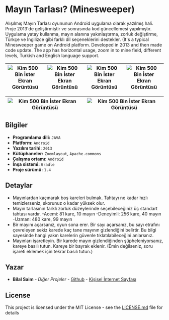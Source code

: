 # Mayın Tarlası? (Minesweeper)

Alışılmış Mayın Tarlası oyununun Android uygulama olarak yazılmış hali. Proje 2013'de geliştirmiştir ve sonrasında kod güncellemesi yapılmıştır. Uygulama yatay kullanma, mayın alanına yakınlaştırma, zorluk değiştirme, Türkçe ve İngilizce gibi farklı dil seçeneklerini destekler. (It's a typical Minesweeper game on Android platform. Developed in 2013 and then made code update. The app has horizontal usage, zoom in to mine field, different levels, Turkish and English language support.

![Kim 500 Bin İster Ekran Görüntüsü](https://bilalsaim.com/projeler/MayinTarlasi1.png)            |  ![Kim 500 Bin İster Ekran Görüntüsü](https://bilalsaim.com/projeler/MayinTarlasi2.png) | ![Kim 500 Bin İster Ekran Görüntüsü](https://bilalsaim.com/projeler/MayinTarlasi3.png)| ![Kim 500 Bin İster Ekran Görüntüsü](https://bilalsaim.com/projeler/MayinTarlasi4.png)
:-------------------------:|:-------------------------:|:-------------------------:|:-------------------------:
 
![Kim 500 Bin İster Ekran Görüntüsü](https://bilalsaim.com/projeler/MayinTarlasi5a.png)| ![Kim 500 Bin İster Ekran Görüntüsü](https://bilalsaim.com/projeler/MayinTarlasi6.png)
:-------------------------:|:-------------------------:

## Bilgiler

* **Programlama dili:** `JAVA`
* **Platform:** `Android`
* **Yazılım tarihi:** `2013`
* **Kütüphaneler:** `Zoomlayout`, `Apache.commons`
* **Çalışma ortamı:** `Android`
* **İnşa sistemi:** `Gradle`
* **Proje sürümü:** `1.4`

## Detaylar

* Mayınlardan kaçınarak boş kareleri bulmak. Tahtayı ne kadar hızlı temizlerseniz, skorunuz o kadar yüksek olur.
* Mayın tarlasının farklı zorluk düzeylerinde seçebileceğiniz üç standart tahtası vardır. -Acemi: 81 kare, 10 mayın -Deneyimli: 256 kare, 40 mayın -Uzman: 480 kare, 99 mayın
* Bir mayını açarsanız, oyun sona erer. Bir sayı açarsanız, bu sayı etrafını çevreleyen sekiz karede kaç tane mayının gizlendiğini belirtir. Bu bilgi sayesinde hangi yakın karelerin güvenle tıklatılabileceğini anlarsınız.
* Mayınları işaretleyin. Bir karede mayın gizlendiğinden şüpheleniyorsanız, kareye basılı tutun. Kareye bir bayrak eklenir. (Emin değilseniz, soru işareti eklemek için tekrar basılı tutun.)

## Yazar

* **Bilal Saim** - *Diğer Projeler* - [Github](https://github.com/bilalsaim) - [Kişisel İnternet Sayfası](https://www.bilalsaim.com)

## License

This project is licensed under the MIT License - see the [LICENSE.md](LICENSE.md) file for details

